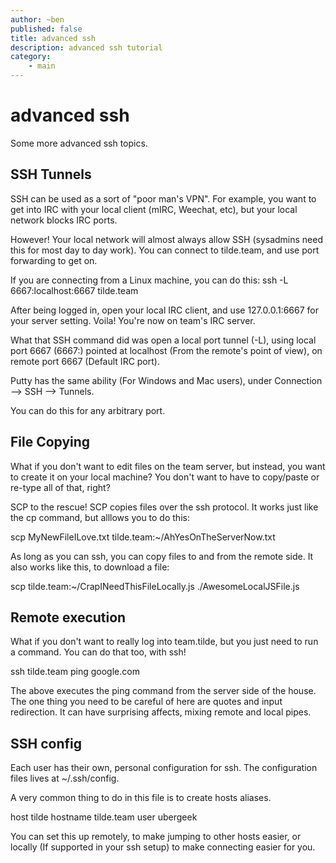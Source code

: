 ```yaml
---
author: ~ben
published: false
title: advanced ssh
description: advanced ssh tutorial
category: 
    - main
---
```


# advanced ssh

Some more advanced ssh topics.

## SSH Tunnels

SSH can be used as a sort of "poor man's VPN".  For example, you want to get into IRC with your local client (mIRC, Weechat, etc), but your local network blocks IRC ports.

However!  Your local network will almost always allow SSH (sysadmins need this for most day to day work).  You can connect to tilde.team, and use port forwarding to get on.

If you are connecting from a Linux machine, you can do this:
ssh -L 6667:localhost:6667 tilde.team

After being logged in, open your local IRC client, and use 127.0.0.1:6667 for your server setting.  Voila!  You're now on team's IRC server.

What that SSH command did was open a local port tunnel (-L), using local port 6667 (6667:) pointed at localhost (From the remote's point of view), on remote port 6667 (Default IRC port).

Putty has the same ability (For Windows and Mac users), under Connection --> SSH --> Tunnels.

You can do this for any arbitrary port.

## File Copying

What if you don't want to edit files on the team server, but instead, you want to create it on your local machine?  You don't want to have to copy/paste or re-type all of that, right?

SCP to the rescue!  SCP copies files over the ssh protocol.  It works just like the cp command, but alllows you to do this:

scp MyNewFileILove.txt tilde.team:~/AhYesOnTheServerNow.txt

As long as you can ssh, you can copy files to and from the remote side.  It also works like this, to download a file:

scp tilde.team:~/CrapINeedThisFileLocally.js ./AwesomeLocalJSFile.js

## Remote execution

What if you don't want to really log into team.tilde, but you just need to run a command.  You can do that too, with ssh!

ssh tilde.team ping google.com

The above executes the ping command from the server side of the house.  The one thing you need to be careful of here are quotes and input redirection.  It can have surprising affects, mixing remote and local pipes.

## SSH config
Each user has their own, personal configuration for ssh.  The configuration files lives at ~/.ssh/config.

A very common thing to do in this file is to create hosts aliases.

host tilde
	hostname tilde.team
	user ubergeek

You can set this up remotely, to make jumping to other hosts easier, or locally (If supported in your ssh setup) to make connecting easier for you.
